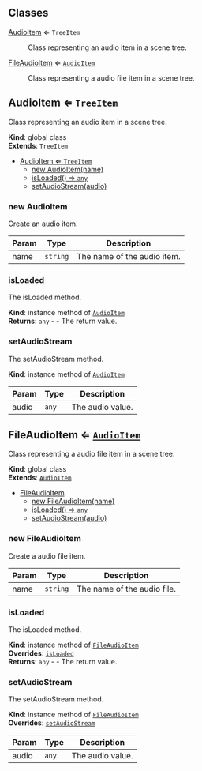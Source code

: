 ## Classes

<dl>
<dt><a href="#AudioItem">AudioItem</a> ⇐ <code>TreeItem</code></dt>
<dd><p>Class representing an audio item in a scene tree.</p>
</dd>
<dt><a href="#FileAudioItem">FileAudioItem</a> ⇐ <code><a href="#AudioItem">AudioItem</a></code></dt>
<dd><p>Class representing a audio file item in a scene tree.</p>
</dd>
</dl>

<a name="AudioItem"></a>

## AudioItem ⇐ <code>TreeItem</code>
Class representing an audio item in a scene tree.

**Kind**: global class  
**Extends**: <code>TreeItem</code>  

* [AudioItem ⇐ <code>TreeItem</code>](#AudioItem)
    * [new AudioItem(name)](#new-AudioItem)
    * [isLoaded() ⇒ <code>any</code>](#isLoaded)
    * [setAudioStream(audio)](#setAudioStream)

<a name="new_AudioItem_new"></a>

### new AudioItem
Create an audio item.


| Param | Type | Description |
| --- | --- | --- |
| name | <code>string</code> | The name of the audio item. |

<a name="AudioItem+isLoaded"></a>

### isLoaded
The isLoaded method.

**Kind**: instance method of [<code>AudioItem</code>](#AudioItem)  
**Returns**: <code>any</code> - - The return value.  
<a name="AudioItem+setAudioStream"></a>

### setAudioStream
The setAudioStream method.

**Kind**: instance method of [<code>AudioItem</code>](#AudioItem)  

| Param | Type | Description |
| --- | --- | --- |
| audio | <code>any</code> | The audio value. |

<a name="FileAudioItem"></a>

## FileAudioItem ⇐ [<code>AudioItem</code>](#AudioItem)
Class representing a audio file item in a scene tree.

**Kind**: global class  
**Extends**: [<code>AudioItem</code>](#AudioItem)  

* [FileAudioItem](#FileAudioItem)
    * [new FileAudioItem(name)](#new-FileAudioItem)
    * [isLoaded() ⇒ <code>any</code>](#isLoaded)
    * [setAudioStream(audio)](#setAudioStream)

<a name="new_FileAudioItem_new"></a>

### new FileAudioItem
Create a audio file item.


| Param | Type | Description |
| --- | --- | --- |
| name | <code>string</code> | The name of the audio file. |

<a name="AudioItem+isLoaded"></a>

### isLoaded
The isLoaded method.

**Kind**: instance method of [<code>FileAudioItem</code>](#FileAudioItem)  
**Overrides**: [<code>isLoaded</code>](#AudioItem+isLoaded)  
**Returns**: <code>any</code> - - The return value.  
<a name="AudioItem+setAudioStream"></a>

### setAudioStream
The setAudioStream method.

**Kind**: instance method of [<code>FileAudioItem</code>](#FileAudioItem)  
**Overrides**: [<code>setAudioStream</code>](#AudioItem+setAudioStream)  

| Param | Type | Description |
| --- | --- | --- |
| audio | <code>any</code> | The audio value. |


